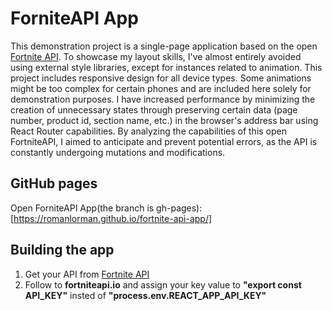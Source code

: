# ForniteAPI App
This demonstration project is a single-page application based on the open [Fortnite API](https://fortniteapi.io/).
To showcase my layout skills, I've almost entirely avoided using external style libraries, except for instances related to animation. This project includes responsive design for all device types. Some animations might be too complex for certain phones and are included here solely for demonstration purposes. I have increased performance by minimizing the creation of unnecessary states through preserving certain data (page number, product id, section name, etc.) in the browser's address bar using React Router capabilities. By analyzing the capabilities of this open FortniteAPI, I aimed to anticipate and prevent potential errors, as the API is constantly undergoing mutations and modifications.

## GitHub pages 
Open ForniteAPI App(the branch is gh-pages): [https://romanlorman.github.io/fortnite-api-app/]

## Building the app
  1. Get your API from [Fortnite API](https://fortniteapi.io/)
  2. Follow to **fortniteapi.io** and assign your key value to **"export const API_KEY"** insted of **"process.env.REACT_APP_API_KEY"**
